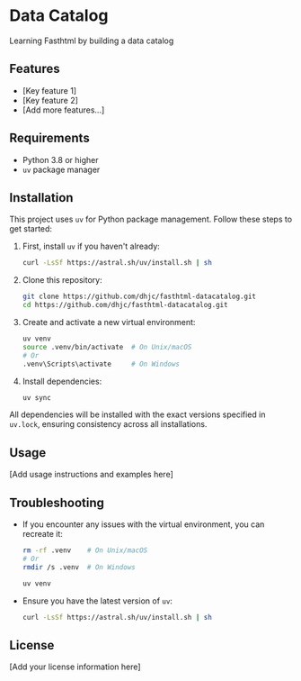 # Data Catalog 

Learning Fasthtml by building a data catalog

## Features

- [Key feature 1]
- [Key feature 2]
- [Add more features...]

## Requirements

- Python 3.8 or higher
- `uv` package manager

## Installation

This project uses `uv` for Python package management. Follow these steps to get started:

1. First, install `uv` if you haven't already:
   ```bash
   curl -LsSf https://astral.sh/uv/install.sh | sh
   ```

2. Clone this repository:
   ```bash
   git clone https://github.com/dhjc/fasthtml-datacatalog.git
   cd https://github.com/dhjc/fasthtml-datacatalog.git
   ```

3. Create and activate a new virtual environment:
   ```bash
   uv venv
   source .venv/bin/activate  # On Unix/macOS
   # Or
   .venv\Scripts\activate     # On Windows
   ```

4. Install dependencies:
   ```bash
   uv sync
   ```

All dependencies will be installed with the exact versions specified in `uv.lock`, ensuring consistency across all installations.


## Usage

[Add usage instructions and examples here]


## Troubleshooting

- If you encounter any issues with the virtual environment, you can recreate it:
  ```bash
  rm -rf .venv    # On Unix/macOS
  # Or
  rmdir /s .venv  # On Windows
  
  uv venv
  ```

- Ensure you have the latest version of `uv`:
  ```bash
  curl -LsSf https://astral.sh/uv/install.sh | sh
  ```

## License

[Add your license information here]

